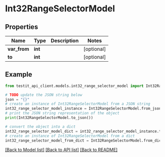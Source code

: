 # Int32RangeSelectorModel


## Properties

Name | Type | Description | Notes
------------ | ------------- | ------------- | -------------
**var_from** | **int** |  | [optional] 
**to** | **int** |  | [optional] 

## Example

```python
from testit_api_client.models.int32_range_selector_model import Int32RangeSelectorModel

# TODO update the JSON string below
json = "{}"
# create an instance of Int32RangeSelectorModel from a JSON string
int32_range_selector_model_instance = Int32RangeSelectorModel.from_json(json)
# print the JSON string representation of the object
print(Int32RangeSelectorModel.to_json())

# convert the object into a dict
int32_range_selector_model_dict = int32_range_selector_model_instance.to_dict()
# create an instance of Int32RangeSelectorModel from a dict
int32_range_selector_model_from_dict = Int32RangeSelectorModel.from_dict(int32_range_selector_model_dict)
```
[[Back to Model list]](../README.md#documentation-for-models) [[Back to API list]](../README.md#documentation-for-api-endpoints) [[Back to README]](../README.md)


